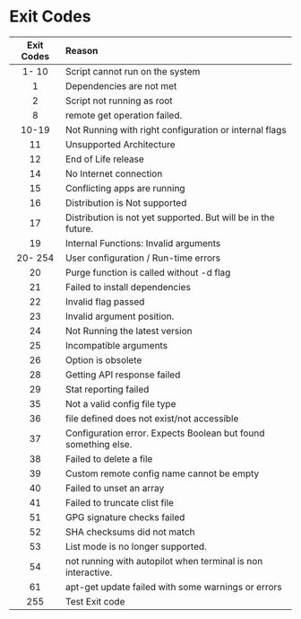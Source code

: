 # Exit Codes

| Exit Codes | Reason |
|:----------:|:-------|
| 1- 10 | Script cannot run on the system |
|  1 | Dependencies are not met |
|  2 | Script not running as root |
|  8 | remote get operation failed. |
| 10-19 | Not Running with right configuration or internal flags |
| 11 | Unsupported Architecture |
| 12 | End of Life release |
| 14 | No Internet connection |
| 15 | Conflicting apps are running |
| 16 | Distribution is  Not supported |
| 17 | Distribution is not yet supported. But will be in the future. |
| 19 | Internal Functions: Invalid arguments |
| 20- 254 | User configuration / Run-time errors |
| 20 | Purge function is  called without -d flag |
| 21 | Failed to install dependencies |
| 22 | Invalid flag passed |
| 23 | Invalid argument position. |
| 24 | Not Running the latest version |
| 25 | Incompatible arguments |
| 26 | Option is obsolete |
| 28 | Getting API response failed |
| 29 | Stat reporting failed |
| 35 | Not a valid config file type |
| 36 | file defined does not exist/not accessible |
| 37 | Configuration error. Expects Boolean but found something else. |
| 38 | Failed to delete a file |
| 39 | Custom remote config name cannot be empty |
| 40 | Failed to unset an array |
| 41 | Failed to truncate clist file |
| 51 | GPG signature checks failed |
| 52 | SHA checksums did not match |
| 53 | List mode is no longer supported. |
| 54 | not running with autopilot when terminal is non interactive. |
| 61 | apt-get update failed with some warnings or errors |
| 255 | Test Exit code |
